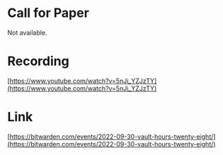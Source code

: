 # Call for Paper

Not available.

# Recording

[https://www.youtube.com/watch?v=5nJi_YZJzTY](https://www.youtube.com/watch?v=5nJi_YZJzTY)

# Link

[https://bitwarden.com/events/2022-09-30-vault-hours-twenty-eight/](https://bitwarden.com/events/2022-09-30-vault-hours-twenty-eight/)